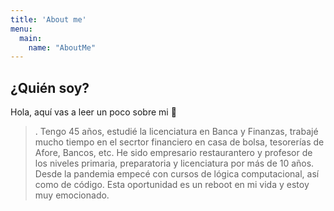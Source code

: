 ```yaml
---
title: 'About me'
menu:
  main:
    name: "AboutMe"
---
```


## ¿Quién soy?

Hola, aquí vas a leer un poco sobre mi 🤩

>. Tengo 45 años, estudié la licenciatura en Banca y Finanzas, trabajé mucho tiempo en el secrtor financiero
> en casa de bolsa, tesorerías de Afore, Bancos, etc.
> He sido empresario restaurantero y profesor de los niveles primaria, preparatoria y licenciatura por más de 10 años.
> Desde la pandemia empecé con cursos de lógica computacional, así como de código.
> Esta oportunidad es un reboot en mi vida y estoy muy emocionado.
